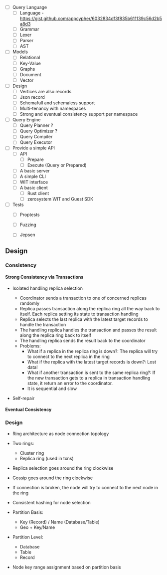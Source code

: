 - [ ] Query Language
    - [ ] Language - https://gist.github.com/appcypher/6032834df3f835b611139c56d2b5a8d3
    - [ ] Grammar
    - [ ] Lexer
    - [ ] Parser
    - [ ] AST

- [ ] Models
    - [ ] Relational
    - [ ] Key-Value
    - [ ] Graphs
    - [ ] Document
    - [ ] Vector

- [ ] Design
    - [ ] Vertices are also records
    - [ ] Json record
    - [ ] Schemafull and schemaless support
    - [ ] Multi-tenancy with namespaces
    - [ ] Strong and eventual consistency support per namespace

- [ ] Query Engine
    - [ ] Query Planner ?
    - [ ] Query Optimizer ?
    - [ ] Query Compiler
    - [ ] Query Executor

- [ ] Provide a simple API
    - [ ] API
        - [ ] Prepare
        - [ ] Execute (Query or Prepared)
    - [ ] A basic server
    - [ ] A simple CLI
    - [ ] WIT interface
    - [ ] A basic client
        - [ ] Rust client
        - [ ] zerosystem WIT and Guest SDK

- [ ] Tests
    - [ ] Proptests
    - [ ] Fuzzing
    - [ ] Jepsen


## Design

### Consistency

#### Strong Consistency via Transactions
- Isolated handling replica selection
    - Coordinator sends a transaction to one of concerned replicas randomly
    - Replica passes transaction along the replica ring all the way back to itself. Each replica setting its state to transaction handling
    - Replica selects the last replica with the latest target records to handle the transaction
    - The handling replica handles the transaction and passes the result along the replica ring back to itself
    - The handling replica sends the result back to the coordinator
    - Problems:
        - What if a replica in the replica ring is down?: The replica will try to connect to the next replica in the ring
        - What if the replica with the latest target records is down?: Lost data!
        - What if another transaction is sent to the same replica ring?: If the new transaction gets to a replica in transaction handling state, it return an error to the coordinator.
        - It is sequential and slow

- Self-repair


#### Eventual Consistency

### Design

- Ring architecture as node connection topology
- Two rings:
    - Cluster ring
    - Replica ring (used in txns)

- Replica selection goes around the ring clockwise
- Gossip goes around the ring clockwise
- If connection is broken, the node will try to connect to the next node in the ring
- Consistent hashing for node selection
- Partition Basis:
    - Key (Record) / Name (Database/Table)
    - Geo + Key/Name

- Partition Level:
    - Database
    - Table
    - Record

- Node key range assignment based on partition basis
